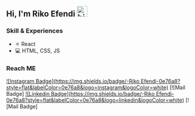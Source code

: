 ## Hi, I'm Riko Efendi <img src="https://user-images.githubusercontent.com/1303154/88677602-1635ba80-d120-11ea-84d8-d263ba5fc3c0.gif" width="28px" alt="hi">

### Skill & Experiences
* ⚛ React
* 💻 HTML, CSS, JS

### Reach ME
[![Instagram Badge](https://img.shields.io/badge/-Riko Efendi-0e76a8?style=flat&labelColor=0e76a8&logo=instagram&logoColor=white)](https://instagram.com/riko_efendi) [![Mail Badge]
[![Linkedin Badge](https://img.shields.io/badge/-Riko Efendi-0e76a8?style=flat&labelColor=0e76a8&logo=linkedin&logoColor=white)](https://www.linkedin.com/in/rikoefendi/) [![Mail Badge]
